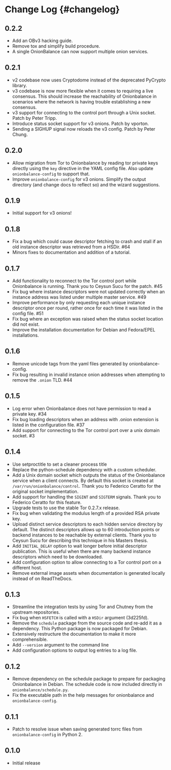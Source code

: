 # Change Log {#changelog}

## 0.2.2

* Add an OBv3 hacking guide.
* Remove tox and simplify build procedure.
* A single OnionBalance can now support multiple onion services.

## 0.2.1

* v2 codebase now uses Cryptodome instead of the deprecated PyCrypto library.
* v3 codebase is now more flexible when it comes to requiring a live consensus.
  This should increase the reachability of Onionbalance in scenarios where the
  network is having trouble establishing a new consensus.
* v3 support for connecting to the control port through a Unix socket.  Patch
  by Peter Tripp.
* Introduce status socket support for v3 onions. Patch by vporton.
* Sending a SIGHUP signal now reloads the v3 config. Patch by Peter Chung.

## 0.2.0

* Allow migration from Tor to Onionbalance by reading tor private keys directly
  using the `key` directive in the YAML config file. Also update
  `onionbalance-config` to support that.
* Improve `onionbalance-config` for v3 onions. Simplify the output
  directory (and change docs to reflect so) and the wizard suggestions.

## 0.1.9

* Initial support for v3 onions!

## 0.1.8

* Fix a bug which could cause descriptor fetching to crash and stall if an old
  instance descriptor was retrieved from a HSDir. #64
* Minors fixes to documentation and addition of a tutorial.

## 0.1.7

* Add functionality to reconnect to the Tor control port while Onionbalance is
  running. Thank you to Ceysun Sucu for the patch. #45
* Fix bug where instance descriptors were not updated correctly when an
  instance address was listed under multiple master service. #49
* Improve performance by only requesting each unique instance descriptor once
  per round, rather once for each time it was listed in the config file. #51
* Fix bug where an exception was raised when the status socket location did not
  exist.
* Improve the installation documentation for Debian and Fedora/EPEL
  installations.

## 0.1.6

* Remove unicode tags from the yaml files generated by onionbalance-config.
* Fix bug resulting in invalid instance onion addresses when attempting to
  remove the `.onion` TLD. #44

## 0.1.5

* Log error when Onionbalance does not have permission to read a private key.
  #34
* Fix bug loading descriptors when an address with .onion extension is listed
  in the configuration file. #37
* Add support for connecting to the Tor control port over a unix domain socket.
  #3

## 0.1.4

* Use setproctitle to set a cleaner process title
* Replace the python-schedule dependency with a custom scheduler.
* Add a Unix domain socket which outputs the status of the Onionbalance service
  when a client connects. By default this socket is created at
  `/var/run/onionbalance/control`. Thank you to Federico Ceratto
  for the original socket implementation.
* Add support for handling the `SIGINT` and `SIGTERM`
  signals. Thank you to Federico Ceratto for this feature.
* Upgrade tests to use the stable Tor 0.2.7.x release.
* Fix bug when validating the modulus length of a provided RSA private key.
* Upload distinct service descriptors to each hidden service directory by
  default. The distinct descriptors allows up to 60 introduction points or
  backend instances to be reachable by external clients.  Thank you to Ceysun
  Sucu for describing this technique in his Masters thesis.
* Add `INITIAL_DELAY` option to wait longer before initial
  descriptor publication. This is useful when there are many backend instance
  descriptors which need to be downloaded.
* Add configuration option to allow connecting to a Tor control port on a
  different host.
* Remove external image assets when documentation is generated locally instead
  of on ReadTheDocs.

## 0.1.3

* Streamline the integration tests by using Tor and Chutney from the upstream
  repositories.
* Fix bug when `HSFETCH` is called with a `HSDir` argument (3d225fd).
* Remove the `schedule` package from the source code and re-add it as a
  dependency. This Python package is now packaged for Debian.
* Extensively restructure the documentation to make it more comprehensible.
* Add `--version` argument to the command line
* Add configuration options to output log entries to a log file.

## 0.1.2

* Remove dependency on the schedule package to prepare for packaging
  Onionbalance in Debian. The schedule code is now included directly in
  `onionbalance/schedule.py`.
* Fix the executable path in the help messages for onionbalance and
  `onionbalance-config`.

## 0.1.1

* Patch to resolve issue when saving generated torrc files from
  `onionbalance-config` in Python 2.

## 0.1.0

* Initial release
